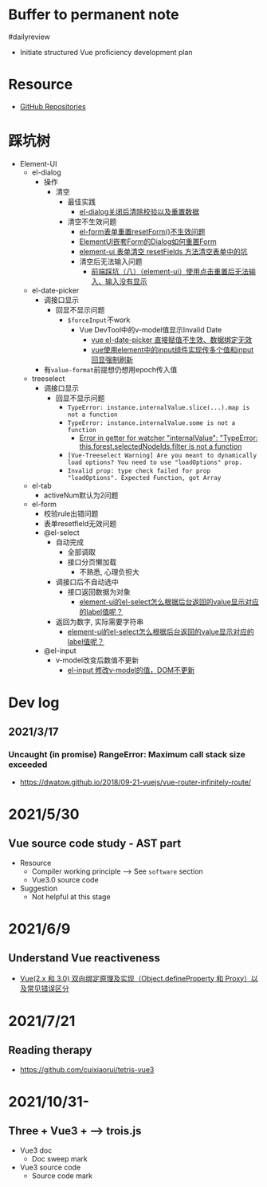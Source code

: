 # Buffer to permanent note
#dailyreview

- Initiate structured Vue proficiency development plan
# Resource
- [GitHub Repositories](https://github.com/orgs/vuejs/repositories)

# 踩坑树
- Element-UI
  - el-dialog
    - 操作
      - 清空
        - 最佳实践
          - [el-dialog关闭后清除校验以及重置数据](https://blog.csdn.net/yangqii/article/details/116761394)
        - 清空不生效问题
          - [el-form表单重置resetForm()不生效问题](https://python.iitter.com/other/90830.html)
          - [ElementUI嵌套Form的Dialog如何重置Form](https://segmentfault.com/a/1190000019733787)
          - [element-ui 表单清空 resetFields 方法清空表单中的坑](https://blog.csdn.net/weixin_41991501/article/details/81975821?spm=1001.2101.3001.6650.2&utm_medium=distribute.pc_relevant.none-task-blog-2%7Edefault%7ECTRLIST%7Edefault-2.no_search_link&depth_1-utm_source=distribute.pc_relevant.none-task-blog-2%7Edefault%7ECTRLIST%7Edefault-2.no_search_link&utm_relevant_index=5)
          - 清空后无法输入问题
            - [前端踩坑（八）（element-ui）使用点击重置后无法输入、输入没有显示](https://blog.csdn.net/TUTsmile/article/details/103598504)
  - el-date-picker
    - 调接口显示
      - 回显不显示问题
        - `$forceInput`不work
          - Vue DevTool中的v-model值显示Invalid Date
            - [vue el-date-picker 直接赋值不生效、数据绑定无效](https://www.jianshu.com/p/96c822d14d30)
            - [vue使用element中的input组件实现传多个值和input回显强制刷新](https://blog.csdn.net/weixin_39277183/article/details/106875427)
    - 有`value-format`前提想仍想用epoch传入值
  - treeselect
    - 调接口显示
      - 回显不显示问题
        - `TypeError: instance.internalValue.slice(...).map is not a function`
        - `TypeError: instance.internalValue.some is not a function`
          - [Error in getter for watcher "internalValue": "TypeError: this.forest.selectedNodeIds.filter is not a function](https://issueexplorer.com/issue/riophae/vue-treeselect/441)
        - `[Vue-Treeselect Warning] Are you meant to dynamically load options? You need to use "loadOptions" prop.`
        - `Invalid prop: type check failed for prop "loadOptions". Expected Function, got Array`
  - el-tab
    - activeNum默认为2问题
  - el-form
    - 校验rule出错问题
    - 表单resetfield无效问题
    - @el-select
      - 自动完成
        - 全部调取
        - 接口分页懒加载
          - 不熟悉, 心理负担大
      - 调接口后不自动选中
        - 接口返回数据为对象
          - [element-ui的el-select怎么根据后台返回的value显示对应的label值呢？](https://segmentfault.com/q/1010000012277355)
      - 返回为数字, 实际需要字符串
        - [element-ui的el-select怎么根据后台返回的value显示对应的label值呢？](https://segmentfault.com/q/1010000012277355)
    - @el-input
      - v-model改变后数值不更新
        - [el-input 修改v-model的值，DOM不更新](https://segmentfault.com/q/1010000020135996)
# Dev log
## 2021/3/17
### Uncaught (in promise) RangeError: Maximum call stack size exceeded
- https://dwatow.github.io/2018/09-21-vuejs/vue-router-infinitely-route/


# 2021/5/30
## Vue source code study - AST part
- Resource
  - Compiler working principle --> See `software` section
  - Vue3.0 source code
- Suggestion
  - Not helpful at this stage

# 2021/6/9
## Understand Vue reactiveness
- [Vue(2.x 和 3.0) 双向绑定原理及实现（Object.defineProperty 和 Proxy）以及常见错误区分](https://juejin.cn/post/6844904149239201800#heading-5)

# 2021/7/21
## Reading therapy
- https://github.com/cuixiaorui/tetris-vue3

# 2021/10/31-
## Three + Vue3 + --> trois.js
- Vue3 doc
  - Doc sweep mark
- Vue3 source code
  - Source code mark
